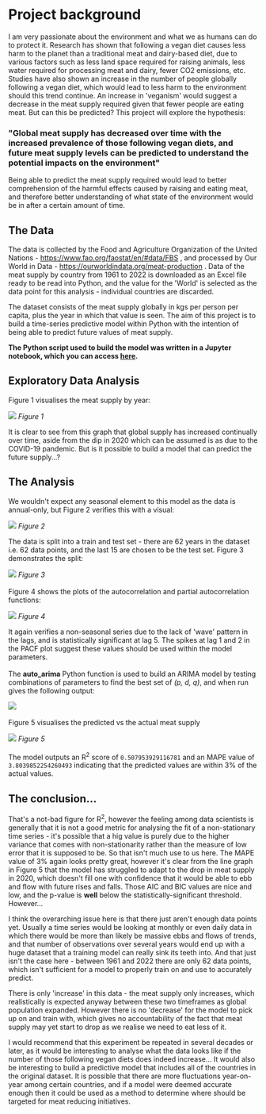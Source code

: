 # Project background

I am very passionate about the environment and what we as humans can do to protect it. Research has shown that following a vegan diet causes less harm to the planet than a traditional meat and dairy-based diet, due to various factors such as less land space required for raising animals, less water required for processing meat and dairy, fewer CO2 emissions, etc. Studies have also shown an increase in the number of people globally following a vegan diet, which would lead to less harm to the environment should this trend continue. An increase in 'veganism' would suggest a decrease in the meat supply required given that fewer people are eating meat. But can this be predicted? This project will explore the hypothesis: 

### "Global meat supply has decreased over time with the increased prevalence of those following vegan diets, and future meat supply levels can be predicted to understand the potential impacts on the environment"

Being able to predict the meat supply required would lead to better comprehension of the harmful effects caused by raising and eating meat, and therefore better understanding of what state of the environment would be in after a certain amount of time.

## The Data

The data is collected by the Food and Agriculture Organization of the United Nations - https://www.fao.org/faostat/en/#data/FBS , and processed by Our World in Data - https://ourworldindata.org/meat-production . Data of the meat supply by country from 1961 to 2022 is downloaded as an Excel file ready to be read into Python, and the value for the 'World' is selected as the data point for this analysis - individual countries are discarded.

The dataset consists of the meat supply globally in kgs per person per capita, plus the year in which that value is seen. The aim of this project is to build a time-series predictive model within Python with the intention of being able to predict future values of meat supply. 

**The Python script used to build the model was written in a Jupyter notebook, which you can access [here](assets/time_series_analysis_meat_supply.ipynb).**

## Exploratory Data Analysis

Figure 1 visualises the meat supply by year:

![](assets/line_graph_meat_supply.png) 
*Figure 1*

It is clear to see from this graph that global supply has increased continually over time, aside from the dip in 2020 which can be assumed is as due to the COVID-19 pandemic. But is it possible to build a model that can predict the future supply...?

## The Analysis

We wouldn't expect any seasonal element to this model as the data is annual-only, but Figure 2 verifies this with a visual:

![](assets/decomposed_components.png)
*Figure 2*

  
The data is split into a train and test set - there are 62 years in the dataset i.e. 62 data points, and the last 15 are chosen to be the test set. Figure 3 demonstrates the split:

![](assets/train_test_split.png)
*Figure 3*
\
\
Figure 4 shows the plots of the autocorrelation and partial autocorrelation functions:

![](assets/acf_pacf_plots.png)
*Figure 4*

It again verifies a non-seasonal series due to the lack of 'wave' pattern in the lags, and is statistically significant at lag 5. The spikes at lag 1 and 2 in the PACF plot suggest these values should be used within the model parameters.
\
\
The **auto_arima** Python function is used to build an ARIMA model by testing combinations of parameters to find the best set of *(p, d, q)*, and when run gives the following output:

![](assets/sarimax_results.png)
\
\
Figure 5 visualises the predicted vs the actual meat supply

![](assets/train_test_predicted.png)
*Figure 5*
\
\
The model outputs an R<sup>2</sup> score of ``` 0.507953929116781 ``` and an MAPE value of ``` 3.8039852254260493 ``` indicating that the predicted values are within 3% of the actual values.


## The conclusion...
That's a not-bad figure for R<sup>2</sup>, however the feeling among data scientists is generally that it is not a good metric for analysing the fit of a non-stationary time series - it's possible that a hig value is purely due to the higher variance that comes with non-stationarity rather than the measure of low error that it is supposed to be. So that isn't much use to us here. The MAPE value of 3% again looks pretty great, however it's clear from the line graph in Figure 5 that the model has struggled to adapt to the drop in meat supply in 2020, which doesn't fill one with confidence that it would be able to ebb and flow with future rises and falls.
Those AIC and BIC values are nice and low, and the p-value is **well** below the statistically-significant threshold. However...

I think the overarching issue here is that there just aren't enough data points yet. Usually a time series would be looking at monthly or even daily data in which there would be more than likely be massive ebbs and flows of trends, and that number of observations over several years would end up with a huge dataset that a training model can really sink its teeth into. And that just isn't the case here - between 1961 and 2022 there are only 62 data points, which isn't sufficient for a model to properly train on and use to accurately predict.

There is only 'increase' in this data - the meat supply only increases, which realistically is expected anyway between these two timeframes as global population expanded. However there is no 'decrease' for the model to pick up on and train with, which gives no accountability of the fact that meat supply may yet start to drop as we realise we need to eat less of it.

I would recommend that this experiment be repeated in several decades or later, as it would be interesting to analyse what the data looks like if the number of those following vegan diets does indeed increase...
It would also be interesting to build a predictive model that includes all of the countries in the original dataset. It is possible that there are more fluctuations year-on-year among certain countries, and if a model were deemed accurate enough then it could be used as a method to determine where should be targeted for meat reducing initiatives.



